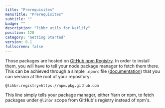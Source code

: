 ```yaml
---
title: "Prerequisites"
menuTitle: "Prerequisites"
subtitle: ""
badge: ""
description: "lihbr utils for Netlify"
position: 120
category: "Getting Started"
version: 0.1
fullscreen: false
---
```


Those packages are hosted on [GitHub npm Registry](https://github.com/features/packages). In order to install them, you will have to tell your node package manager to fetch them there. This can be achieved through a simple `.npmrc` file ([documentation](https://docs.npmjs.com/configuring-npm/npmrc.html)) that you can version at the root of your repository:

```apacheconf[.npmrc]
@lihbr:registry=https://npm.pkg.github.com
```

This line simply tells your package manager, either Yarn or npm, to fetch packages under `@lihbr` scope from GitHub's registry instead of npm's.
